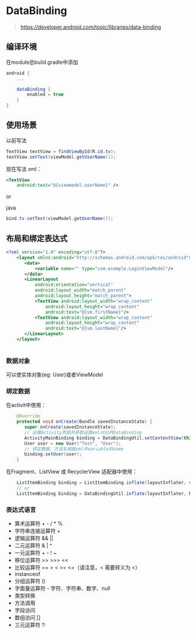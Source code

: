 # DataBinding
> https://developer.android.com/topic/libraries/data-binding

## 编译环境

在module总build.gradle中添加

```groovy
android {
    ...

    dataBinding {
        enabled = true
    }
}
```


## 使用场景

以前写法
```java
TextView textView = findViewById(R.id.tv);
textView.setText(viewModel.getUserName());
```

现在写法
xml：
```XML
<TextView
    android:text="@{viewmodel.userName}" />
```

or


java
```java
bind.tv.setText(viewModel.getUserName());
```

## 布局和绑定表达式
```xml
<?xml version="1.0" encoding="utf-8"?>
    <layout xmlns:android="http://schemas.android.com/apk/res/android">
       <data>
           <variable name="" type="com.example.LoginViewModel"/>
       </data>
       <LinearLayout
           android:orientation="vertical"
           android:layout_width="match_parent"
           android:layout_height="match_parent">
           <TextView android:layout_width="wrap_content"
               android:layout_height="wrap_content"
               android:text="@{vm.firstName}"/>
           <TextView android:layout_width="wrap_content"
               android:layout_height="wrap_content"
               android:text="@{vm.lastName}"/>
       </LinearLayout>
    </layout>
    
```

### 数据对象
可以使实体对象(eg: User)或者ViewModel

### 绑定数据

在activit中使用：
```java
    @Override
    protected void onCreate(Bundle savedInstanceState) {
       super.onCreate(savedInstanceState);
       // 设置Activity界面并获取设置xml对应的DataBinding
       ActivityMainBinding binding = DataBindingUtil.setContentView(this, R.layout.activity_main);
       User user = new User("Test", "User");
       // 绑定数据，方法名根据xml中variable的name
       binding.setUser(user);
    }

```

在Fragment、ListView 或 RecyclerView 适配器中使用：
```java
    ListItemBinding binding = ListItemBinding.inflate(layoutInflater, viewGroup, false);
    // or
    ListItemBinding binding = DataBindingUtil.inflate(layoutInflater, R.layout.list_item, viewGroup, false);

```


### 表达式语言
- 算术运算符 + - / * %
- 字符串连接运算符 +
- 逻辑运算符 && ||
- 二元运算符 & | ^
- 一元运算符 + - ! ~
- 移位运算符 >> >>> <<
- 比较运算符 == > < >= <=（请注意，< 需要转义为 &lt;）
- instanceof
- 分组运算符 ()
- 字面量运算符 - 字符、字符串、数字、null
- 类型转换
- 方法调用
- 字段访问
- 数组访问 []
- 三元运算符 ?: